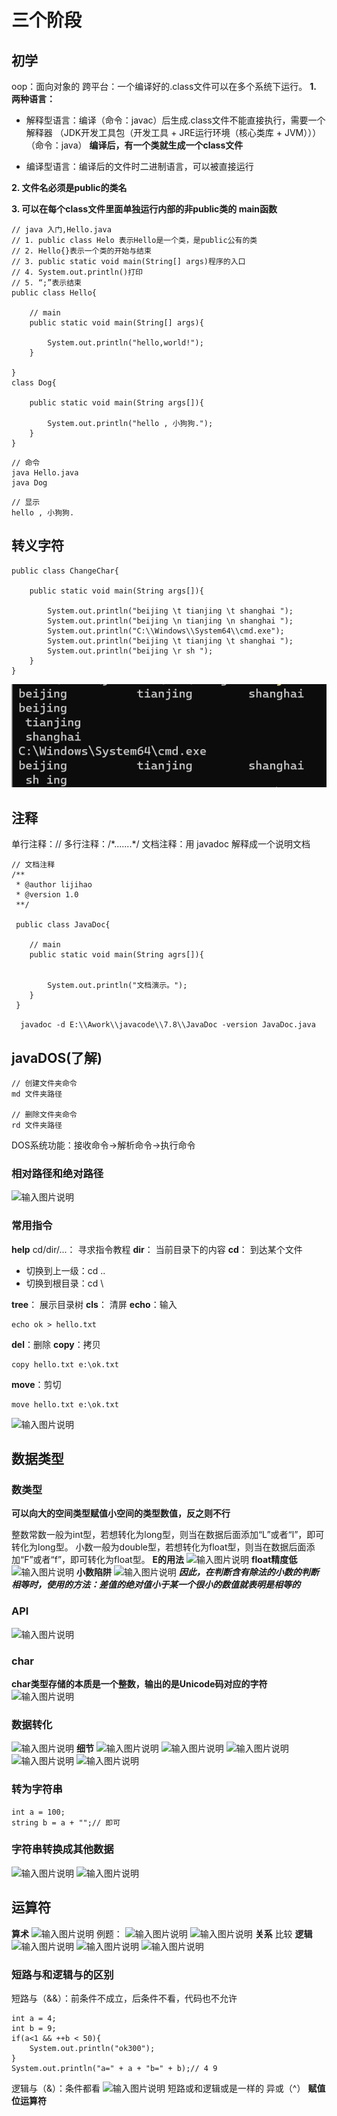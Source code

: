 # 三个阶段
## 初学
oop：面向对象的
跨平台：一个编译好的.class文件可以在多个系统下运行。
**1. 两种语言：**
- 解释型语言：编译（命令：javac）后生成.class文件不能直接执行，需要一个解释器
（JDK开发工具包（开发工具 + JRE运行环境（核心类库 + JVM）））（命令：java）
**编译后，有一个类就生成一个class文件**

- 编译型语言：编译后的文件时二进制语言，可以被直接运行

**2. 文件名必须是public的类名**

**3. 可以在每个class文件里面单独运行内部的非public类的 main函数**
```
// java 入门,Hello.java
// 1. public class Helo 表示Hello是一个类，是public公有的类
// 2. Hello{}表示一个类的开始与结束
// 3. public static void main(String[] args)程序的入口
// 4. System.out.println()打印
// 5. “;”表示结束
public class Hello{

	// main
	public static void main(String[] args){

		System.out.println("hello,world!");
	}

}
class Dog{

	public static void main(String args[]){

		System.out.println("hello , 小狗狗.");
	}
}
```
```
// 命令
java Hello.java
java Dog
```
```
// 显示
hello , 小狗狗.
```

## 转义字符
```
public class ChangeChar{

	public static void main(String args[]){

		System.out.println("beijing \t tianjing \t shanghai ");
		System.out.println("beijing \n tianjing \n shanghai ");
		System.out.println("C:\\Windows\\System64\\cmd.exe");
		System.out.println("beijing \t tianjing \t shanghai ");
		System.out.println("beijing \r sh ");
	}
}
```
![输入图片说明](/imgs/2024-07-08/Zp9IEgXZuOQpVQLH.png)
## 注释
单行注释：//
多行注释：/\*.......*/
文档注释：用 javadoc 解释成一个说明文档
```
// 文档注释
/**
 * @author lijihao
 * @version 1.0
 **/

 public class JavaDoc{

 	// main
 	public static void main(String agrs[]){


 		System.out.println("文档演示。");
 	}
 }
```
```  javadoc -d E:\\Awork\\javacode\\7.8\\JavaDoc -version JavaDoc.java```
## javaDOS(了解)
```
// 创建文件夹命令
md 文件夹路径

// 删除文件夹命令
rd 文件夹路径
```
DOS系统功能：接收命令->解析命令->执行命令
### 相对路径和绝对路径
![输入图片说明](/imgs/2024-07-08/JKYgKQnAFI5XGJ6n.png)
### 常用指令
**help** cd/dir/...：
寻求指令教程
**dir**：
当前目录下的内容
**cd**：
到达某个文件
- 切换到上一级：cd ..
- 切换到根目录：cd \

**tree**：
展示目录树
**cls**：
清屏
**echo**：输入
```
echo ok > hello.txt
```
**del**：删除
**copy**：拷贝
```
copy hello.txt e:\ok.txt
```
**move**：剪切
```
move hello.txt e:\ok.txt
```
![输入图片说明](/imgs/2024-07-08/Dk0tDIRQuNSo0kw8.png)

## 数据类型
### 数类型
**可以向大的空间类型赋值小空间的类型数值，反之则不行**

整数常数一般为int型，若想转化为long型，则当在数据后面添加“L”或者“l”，即可转化为long型。
小数一般为double型，若想转化为float型，则当在数据后面添加“F”或者“f”，即可转化为float型。
**E的用法**
![输入图片说明](/imgs/2024-07-08/xjON96JFEZtP3R4x.png)
**float精度低**
![输入图片说明](/imgs/2024-07-08/f6smhZofOWqYdyHa.png)
**小数陷阱** 
![输入图片说明](/imgs/2024-07-08/XISMu4RwimBRg8ib.png)
***因此，在判断含有除法的小数的判断相等时，使用的方法：差值的绝对值小于某一个很小的数值就表明是相等的***

### API
![输入图片说明](/imgs/2024-07-08/r1t1KLTJNgMP8pEi.png)
### char
**char类型存储的本质是一个整数，输出的是Unicode码对应的字符**
![输入图片说明](/imgs/2024-07-08/z8quV3I6nqbRdnEd.png)
### 数据转化
![输入图片说明](/imgs/2024-07-08/vjRwdoMyMvE48tzh.png)
**细节**
![输入图片说明](/imgs/2024-07-08/Ss1LAwHxXR6LwFqh.png)
![输入图片说明](/imgs/2024-07-08/aWZoNAZocqDapLWh.png)
![输入图片说明](/imgs/2024-07-08/DgRpRdkglJBJWRYR.png)
![输入图片说明](/imgs/2024-07-08/kJKc3WaVipo9AAUj.png)
![输入图片说明](/imgs/2024-07-08/jSwAN9dTNGUEgNC0.png)
### 转为字符串
```
int a = 100;
string b = a + "";// 即可
```
### 字符串转换成其他数据
![输入图片说明](/imgs/2024-07-08/qnOaBG3uhrm6ipF8.png)
![输入图片说明](/imgs/2024-07-08/5kyKl3LH13srvVAM.png)
## 运算符
**算术**
![输入图片说明](/imgs/2024-07-09/kNZlPFhNFRwkpEPK.png)
例题：
![输入图片说明](/imgs/2024-07-09/jHtu31RPgviar5ic.png)
![输入图片说明](/imgs/2024-07-09/sWUlRJgDBDzMwq4x.png)
**关系**
比较
**逻辑**
![输入图片说明](/imgs/2024-07-09/vj8qia469qq1uDz7.png)
![输入图片说明](/imgs/2024-07-09/7Jio4GrVj9ksw8V6.png)
![输入图片说明](/imgs/2024-07-09/cDgkpPMz4llv5nnK.png)
### 短路与和逻辑与的区别
短路与（&&）：前条件不成立，后条件不看，代码也不允许
```
int a = 4;
int b = 9;
if(a<1 && ++b < 50){
	System.out.println("ok300");
}
System.out.println("a=" + a + "b=" + b);// 4 9
```
逻辑与（&）：条件都看
![输入图片说明](/imgs/2024-07-09/W0w23NRtu8mJdSgr.png)
短路或和逻辑或是一样的
异或（^）
**赋值**
**位运算符**

<!--stackedit_data:
eyJoaXN0b3J5IjpbMTA4NzA0NjcwNywyNzE0MjYzMjIsMTQzMz
A5Njg0OSwxOTgxNjExMDg1LC0xOTM5NTIyNzcyLDIwOTY2MzAy
NjEsLTIxMDI3NTUzODIsOTYwMTMyNTMzLDM1OTM4MjA1NCw5MD
U3MDM2MiwtMTIyNTM4MTg5Myw2MTQ3NjE2MTEsLTYwODMzODU0
NCwtMjE0NjM4MzY4MCwtMTUwMDIwNDI0NiwxODg2Nzk0MzgzLD
EzMTAyOTAzNDMsLTE0MzY2Mjc1NzEsLTE4MDQ4MjUwNDQsLTIx
Mjk1MDcyNzJdfQ==
-->